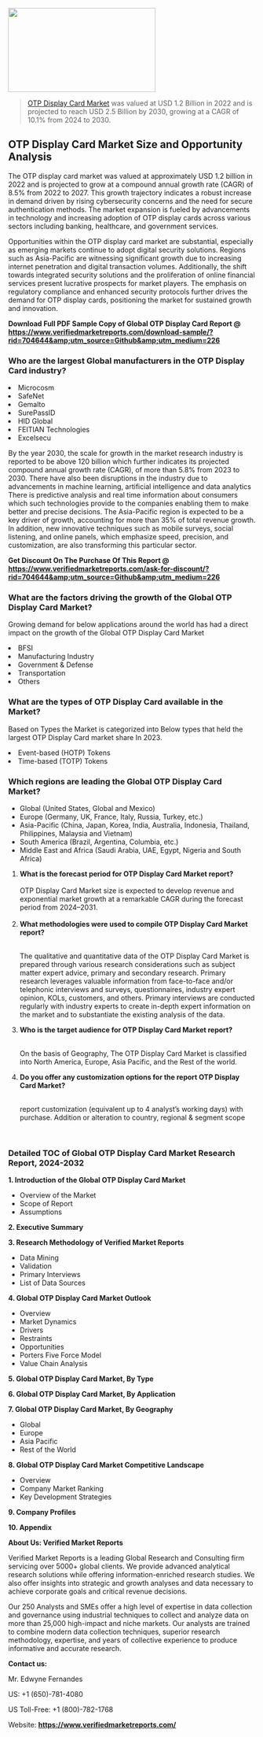 <img src="https://ffe5etoiles.com/wp-content/uploads/2024/12/MST1-300x171.png" alt="" width="300" height="171" class="alignnone size-medium wp-image-20088" /><blockquote><p><p><a href="https://www.verifiedmarketreports.com/download-sample/?rid=704644&utm_source=Github&utm_medium=226" target="_blank">OTP Display Card Market</a> was valued at USD 1.2 Billion in 2022 and is projected to reach USD 2.5 Billion by 2030, growing at a CAGR of 10.1% from 2024 to 2030.</p></blockquote><p><h2>OTP Display Card Market Size and Opportunity Analysis</h2><p>The OTP display card market was valued at approximately USD 1.2 billion in 2022 and is projected to grow at a compound annual growth rate (CAGR) of 8.5% from 2022 to 2027. This growth trajectory indicates a robust increase in demand driven by rising cybersecurity concerns and the need for secure authentication methods. The market expansion is fueled by advancements in technology and increasing adoption of OTP display cards across various sectors including banking, healthcare, and government services.</p><p>Opportunities within the OTP display card market are substantial, especially as emerging markets continue to adopt digital security solutions. Regions such as Asia-Pacific are witnessing significant growth due to increasing internet penetration and digital transaction volumes. Additionally, the shift towards integrated security solutions and the proliferation of online financial services present lucrative prospects for market players. The emphasis on regulatory compliance and enhanced security protocols further drives the demand for OTP display cards, positioning the market for sustained growth and innovation.</p></p><p class=""><strong>Download Full PDF Sample Copy of Global OTP Display Card Report @ <a href="https://www.verifiedmarketreports.com/download-sample/?rid=704644&amp;utm_source=Github&amp;utm_medium=226" target="_blank">https://www.verifiedmarketreports.com/download-sample/?rid=704644&amp;utm_source=Github&amp;utm_medium=226</a></strong></p><h3 id="" class="">Who are the largest Global manufacturers in the OTP Display Card industry?</h3><p><li>Microcosm</li><li> SafeNet</li><li> Gemalto</li><li> SurePassID</li><li> HID Global</li><li> FEITIAN Technologies</li><li> Excelsecu</li></p><div class=""><div class="" dir="" data-message-author-role="" data-message-id="" data-message-model-slug=""><div class=""><div class=""><div class=""><div class="" dir="" data-message-author-role="" data-message-id="" data-message-model-slug=""><div class=""><div class=""><p>By the year 2030, the scale for growth in the market research industry is reported to be above 120 billion which further indicates its projected compound annual growth rate (CAGR), of more than 5.8% from 2023 to 2030. There have also been disruptions in the industry due to advancements in machine learning, artificial intelligence and data analytics There is predictive analysis and real time information about consumers which such technologies provide to the companies enabling them to make better and precise decisions. The Asia-Pacific region is expected to be a key driver of growth, accounting for more than 35% of total revenue growth. In addition, new innovative techniques such as mobile surveys, social listening, and online panels, which emphasize speed, precision, and customization, are also transforming this particular sector.</p><p><strong>Get Discount On The Purchase Of This Report @&nbsp; <a href="https://www.verifiedmarketreports.com/ask-for-discount/?rid=704644&amp;utm_source=Github&amp;utm_medium=226" target="_blank">https://www.verifiedmarketreports.com/ask-for-discount/?rid=704644&amp;utm_source=Github&amp;utm_medium=226</a></strong></p></div></div></div></div></div></div></div></div><h3 id="" class="">What are the factors driving the growth of the Global OTP Display Card Market?</h3><p id="" class="">Growing demand for below applications around the world has had a direct impact on the growth of the Global OTP Display Card Market</p><p id="" class=""><li>BFSI</li><li> Manufacturing Industry</li><li> Government & Defense</li><li> Transportation</li><li> Others</li></p><h3 id="" class="">What are the types of OTP Display Card available in the Market?</h3><p id="" class="">Based on Types the Market is categorized into Below types that held the largest OTP Display Card market share In 2023.</p><p id="" class=""><li>Event-based (HOTP) Tokens</li><li> Time-based (TOTP) Tokens</li></p><h3 id="" class="">Which regions are leading the Global OTP Display Card Market?</h3><ul><li>Global (United States, Global and Mexico)</li><li>Europe (Germany, UK, France, Italy, Russia, Turkey, etc.)</li><li>Asia-Pacific (China, Japan, Korea, India, Australia, Indonesia, Thailand, Philippines, Malaysia and Vietnam)</li><li>South America (Brazil, Argentina, Columbia, etc.)</li><li>Middle East and Africa (Saudi Arabia, UAE, Egypt, Nigeria and South Africa)</li></ul><p><ol><li><strong>What is the forecast period for OTP Display Card Market report?<br /></strong><br /><span data-sheets-root="1" data-sheets-value="{&quot;1&quot;:2,&quot;2&quot;:&quot;XXXX size is expected to develop revenue and exponential market growth at a remarkable CAGR during the forecast period from 2024&ndash;2030.&quot;}" data-sheets-userformat="{&quot;2&quot;:12674,&quot;4&quot;:{&quot;1&quot;:2,&quot;2&quot;:16776960},&quot;10&quot;:2,&quot;11&quot;:0,&quot;15&quot;:&quot;Arial&quot;,&quot;16&quot;:12}">OTP Display Card Market size is expected to develop revenue and exponential market growth at a remarkable CAGR during the forecast period from 2024&ndash;2031.</span><br /><br /></li><li><strong>What methodologies were used to compile OTP Display Card Market report?<br /><br /></strong><p>The qualitative and quantitative data of the&nbsp;OTP Display Card Market is prepared through various research considerations such as subject matter expert advice, primary and secondary research. Primary research leverages valuable information from face-to-face and/or telephonic interviews and surveys, questionnaires, industry expert opinion, KOLs, customers, and others. Primary interviews are conducted regularly with industry experts to create in-depth expert information on the market and to substantiate the existing analysis of the data.&nbsp;</p></li><li><strong>Who is the target audience for OTP Display Card Market report?<br /><br /></strong><p>On the basis of Geography, The&nbsp;OTP Display Card Market is classified into North America, Europe, Asia Pacific, and the Rest of the world.</p></li><li><strong>Do you offer any customization options for the report OTP Display Card Market?<br /><br /></strong><p>report customization (equivalent up to 4 analyst&rsquo;s working days) with purchase. Addition or alteration to country, regional &amp; segment scope</p><p>&nbsp;</p></li></ol></p><h3 id="" class="">Detailed TOC of Global OTP Display Card Market Research Report, 2024-2032</h3><p id="" class=""><strong>1. Introduction of the Global OTP Display Card Market</strong></p><ul><li>Overview of the Market</li><li>Scope of Report</li><li>Assumptions</li></ul><p id="" class=""><strong>2. Executive Summary</strong></p><p id="" class=""><strong>3. Research Methodology of&nbsp;Verified Market Reports</strong></p><ul><li>Data Mining</li><li>Validation</li><li>Primary Interviews</li><li>List of Data Sources</li></ul><p id="" class=""><strong>4. Global OTP Display Card Market Outlook</strong></p><ul><li>Overview</li><li>Market Dynamics</li><li>Drivers</li><li>Restraints</li><li>Opportunities</li><li>Porters Five Force Model</li><li>Value Chain Analysis</li></ul><p id="" class=""><strong>5. Global OTP Display Card Market, By&nbsp;Type</strong></p><p id="" class=""><strong>6. Global OTP Display Card Market, By Application</strong></p><p id="" class=""><strong>7. Global OTP Display Card Market, By Geography</strong></p><ul><li>Global</li><li>Europe</li><li>Asia Pacific</li><li>Rest of the World</li></ul><p id="" class=""><strong>8. Global OTP Display Card Market Competitive Landscape</strong></p><ul><li>Overview</li><li>Company Market Ranking</li><li>Key Development Strategies</li></ul><p id="" class=""><strong>9. Company Profiles</strong></p><p id="" class=""><strong>10. Appendix</strong></p><p id="" class=""><strong>About Us: Verified Market Reports</strong></p><p id="" class="">Verified Market Reports is a leading Global Research and Consulting firm servicing over 5000+ global clients. We provide advanced analytical research solutions while offering information-enriched research studies. We also offer insights into strategic and growth analyses and data necessary to achieve corporate goals and critical revenue decisions.</p><p id="" class="">Our 250 Analysts and SMEs offer a high level of expertise in data collection and governance using industrial techniques to collect and analyze data on more than 25,000 high-impact and niche markets. Our analysts are trained to combine modern data collection techniques, superior research methodology, expertise, and years of collective experience to produce informative and accurate research.</p><p id="" class=""><strong>Contact us:</strong></p><p id="" class="">Mr. Edwyne Fernandes</p><p id="" class="">US: +1 (650)-781-4080</p><p id="" class="">US Toll-Free: +1 (800)-782-1768</p><p id="" class="">Website: <a target="" data-test-app-aware-link=""><strong>https://www.verifiedmarketreports.com/</strong></a></p>
